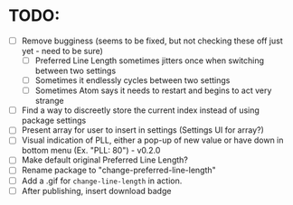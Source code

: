 # TODO:

- [ ] Remove bugginess (seems to be fixed, but not checking these off just yet - need to be sure)
    - [ ] Preferred Line Length sometimes jitters once when switching between
    two settings
    - [ ] Sometimes it endlessly cycles between two settings
    - [ ] Sometimes Atom says it needs to restart and begins to act very strange
- [ ] Find a way to discreetly store the current index instead of using package
settings
- [ ] Present array for user to insert in settings (Settings UI for array?)
- [ ] Visual indication of PLL, either a pop-up of new value or have down in
bottom menu (Ex. "PLL: 80") - v0.2.0
- [ ] Make default original Preferred Line Length?
- [ ] Rename package to "change-preferred-line-length"
- [ ] Add a .gif for `change-line-length` in action.
- [ ] After publishing, insert download badge
